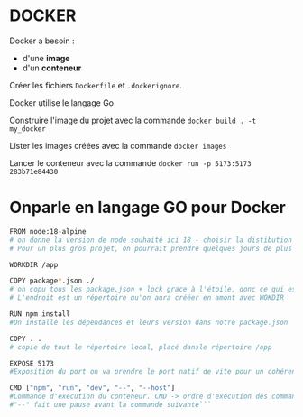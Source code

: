 # DOCKER

Docker a besoin :

- d'une **image**
- d'un **conteneur**

Créer les fichiers `Dockerfile` et `.dockerignore`.

Docker utilise le langage Go

Construire l'image du projet avec la commande `docker build . -t my_docker`

Lister les images créées avec la commande `docker images`

Lancer le conteneur avec la commande `docker run -p 5173:5173 283b71e84430`

# Onparle en langage GO pour Docker

```bash
FROM node:18-alpine
# on donne la version de node souhaité ici 18 - choisir la distibution (l'OS) ici linux qui est tres legere(donc ici alpine) pour notre petit projet.
# Pour un plus gros projet, on pourrait prendre quelques jours de plus lourde avec un interface comme ubuntu

WORKDIR /app

COPY package*.json ./
# on copu tous les package.json + lock grace à l'étoile, donc ce qui est local de notre orid, puis à quel endroit je place ces deux fichiers
# L'endroit est un répertoire qu'on aura crééer en amont avec WOKDIR 

RUN npm install
#On installe les dépendances et leurs version dans notre package.json

COPY . .
# copie de tout le répertoire local, placé dansle répertoire /app

EXPOSE 5173
#Exposition du port on va prendre le port natif de vite pour un cohérence

CMD ["npm", "run", "dev", "--", "--host"]
#Commande d'execution du conteneur. CMD -> ordre d'execution des commandes + arguments pour dire tu es capable d'émettre, d'avoir une action / un répondant dans le network
#"--" fait une pause avant la commande suivante```